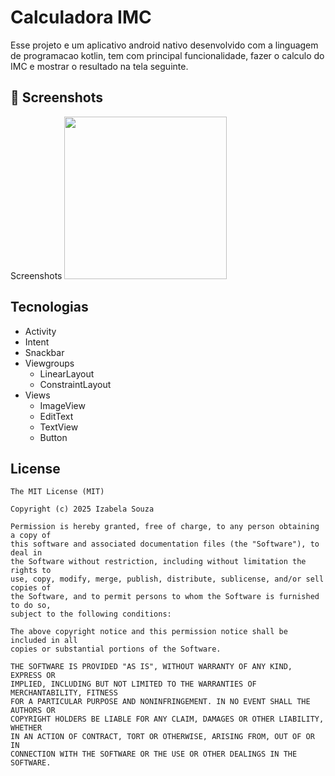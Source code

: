# Calculadora IMC
Esse projeto e um aplicativo android nativo desenvolvido com a linguagem de programacao kotlin, tem com principal funcionalidade, fazer o calculo do IMC e mostrar o resultado na tela seguinte.

## :camera_flash: Screenshots
<!-- You can add more screenshots here if you like -->
Screenshots
<img src="https://github.com/user-attachments/assets/b177c231-f64a-4916-908c-dcdfd756d72f" width=260/> 
## Tecnologias
- Activity
- Intent
- Snackbar
- Viewgroups
   - LinearLayout
   - ConstraintLayout
- Views
   - ImageView
   - EditText
   - TextView
   - Button     


## License
```
The MIT License (MIT)

Copyright (c) 2025 Izabela Souza

Permission is hereby granted, free of charge, to any person obtaining a copy of
this software and associated documentation files (the "Software"), to deal in
the Software without restriction, including without limitation the rights to
use, copy, modify, merge, publish, distribute, sublicense, and/or sell copies of
the Software, and to permit persons to whom the Software is furnished to do so,
subject to the following conditions:

The above copyright notice and this permission notice shall be included in all
copies or substantial portions of the Software.

THE SOFTWARE IS PROVIDED "AS IS", WITHOUT WARRANTY OF ANY KIND, EXPRESS OR
IMPLIED, INCLUDING BUT NOT LIMITED TO THE WARRANTIES OF MERCHANTABILITY, FITNESS
FOR A PARTICULAR PURPOSE AND NONINFRINGEMENT. IN NO EVENT SHALL THE AUTHORS OR
COPYRIGHT HOLDERS BE LIABLE FOR ANY CLAIM, DAMAGES OR OTHER LIABILITY, WHETHER
IN AN ACTION OF CONTRACT, TORT OR OTHERWISE, ARISING FROM, OUT OF OR IN
CONNECTION WITH THE SOFTWARE OR THE USE OR OTHER DEALINGS IN THE SOFTWARE.
```
